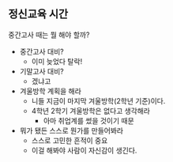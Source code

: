 ## 정신교육 시간
중간고사 때는 뭘 해야 할까?
- 중간고사 대비?
	- 이미 늦었다 탈락!
- 기말고사 대비?
	- 겠냐고
- 겨울방학 계획을 해라
	- 니들 지금이 마지막 겨울방학(2학년 기준)이다.
	- 4학년 2학기 겨울방학은 없다고 생각해라
		- 아마 취업계를 썼을 것이기 때문
- 뭐가 됐든 스스로 뭔가를 만들어봐라
	- 스스로 고민한 흔적이 중요
	- 이걸 해봐야 사람이 자신감이 생긴다.